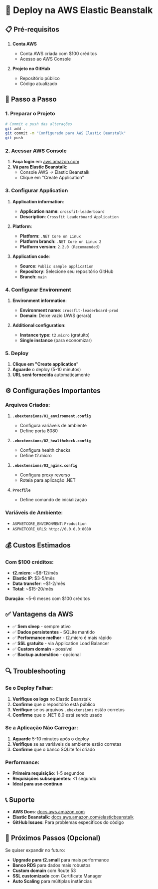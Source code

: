 # 🚀 Deploy na AWS Elastic Beanstalk

## 📋 Pré-requisitos

1. **Conta AWS**
   - Conta AWS criada com $100 créditos
   - Acesso ao AWS Console

2. **Projeto no GitHub**
   - Repositório público
   - Código atualizado

## 🔧 Passo a Passo

### 1. Preparar o Projeto

```bash
# Commit e push das alterações
git add .
git commit -m "Configurado para AWS Elastic Beanstalk"
git push
```

### 2. Acessar AWS Console

1. **Faça login** em [aws.amazon.com](https://aws.amazon.com)
2. **Vá para Elastic Beanstalk**:
   - Console AWS → Elastic Beanstalk
   - Clique em "Create Application"

### 3. Configurar Application

1. **Application information**:
   - **Application name**: `crossfit-leaderboard`
   - **Description**: `Crossfit Leaderboard Application`

2. **Platform**:
   - **Platform**: `.NET Core on Linux`
   - **Platform branch**: `.NET Core on Linux 2`
   - **Platform version**: `2.2.0 (Recommended)`

3. **Application code**:
   - **Source**: `Public sample application`
   - **Repository**: Selecione seu repositório GitHub
   - **Branch**: `main`

### 4. Configurar Environment

1. **Environment information**:
   - **Environment name**: `crossfit-leaderboard-prod`
   - **Domain**: Deixe vazio (AWS gerará)

2. **Additional configuration**:
   - **Instance type**: `t2.micro` (gratuito)
   - **Single instance** (para economizar)

### 5. Deploy

1. **Clique em "Create application"**
2. **Aguarde** o deploy (5-10 minutos)
3. **URL será fornecida** automaticamente

## ⚙️ Configurações Importantes

### Arquivos Criados:

1. **`.ebextensions/01_environment.config`**
   - Configura variáveis de ambiente
   - Define porta 8080

2. **`.ebextensions/02_healthcheck.config`**
   - Configura health checks
   - Define t2.micro

3. **`.ebextensions/03_nginx.config`**
   - Configura proxy reverso
   - Roteia para aplicação .NET

4. **`Procfile`**
   - Define comando de inicialização

### Variáveis de Ambiente:
- `ASPNETCORE_ENVIRONMENT`: `Production`
- `ASPNETCORE_URLS`: `http://0.0.0.0:8080`

## 💰 Custos Estimados

### Com $100 créditos:
- **t2.micro**: ~$8-12/mês
- **Elastic IP**: $3-5/mês
- **Data transfer**: ~$1-2/mês
- **Total**: ~$15-20/mês

**Duração**: ~5-6 meses com $100 créditos

## ✅ Vantagens da AWS

- ✅ **Sem sleep** - sempre ativo
- ✅ **Dados persistentes** - SQLite mantido
- ✅ **Performance melhor** - t2.micro é mais rápido
- ✅ **SSL gratuito** - via Application Load Balancer
- ✅ **Custom domain** - possível
- ✅ **Backup automático** - opcional

## 🔍 Troubleshooting

### Se o Deploy Falhar:
1. **Verifique os logs** no Elastic Beanstalk
2. **Confirme** que o repositório está público
3. **Verifique** se os arquivos `.ebextensions` estão corretos
4. **Confirme** que o .NET 8.0 está sendo usado

### Se a Aplicação Não Carregar:
1. **Aguarde** 5-10 minutos após o deploy
2. **Verifique** se as variáveis de ambiente estão corretas
3. **Confirme** que o banco SQLite foi criado

### Performance:
- **Primeira requisição**: 1-5 segundos
- **Requisições subsequentes**: <1 segundo
- **Ideal para uso contínuo**

## 📞 Suporte

- **AWS Docs**: [docs.aws.amazon.com](https://docs.aws.amazon.com)
- **Elastic Beanstalk**: [docs.aws.amazon.com/elasticbeanstalk](https://docs.aws.amazon.com/elasticbeanstalk)
- **GitHub Issues**: Para problemas específicos do código

## 🎯 Próximos Passos (Opcional)

Se quiser expandir no futuro:
- **Upgrade para t2.small** para mais performance
- **Banco RDS** para dados mais robustos
- **Custom domain** com Route 53
- **SSL customizado** com Certificate Manager
- **Auto Scaling** para múltiplas instâncias 